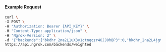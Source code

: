<!-- Code generated for API Clients. DO NOT EDIT. -->

#### Example Request

```bash
curl \
-X POST \
-H "Authorization: Bearer {API_KEY}" \
-H "Content-Type: application/json" \
-H "Ngrok-Version: 2" \
-d '{"backends":{"bkdhr_2na2L1uX3y1ctnqqzr4OJJOhBP3":0,"bkdhr_2na2L4jgt5d4dNPvnZb29oKOYGf":1},"description":"acme weighted","metadata":"{\"environment\": \"staging\"}"}' \
https://api.ngrok.com/backends/weighted
```
